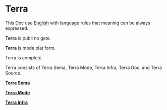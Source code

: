 # Terra





This Doc use [English](English/a.md) with language rules that meaning can be always expressed.





**Terra** is publi no gate.





**Terra** is mode plat form.


Terra is complete.


Terra consists of Terra Sema, Terra Mode, Terra Infra, Terra Doc, and Terra Source.



[**Terra Sema**](TerraSema/a.md)



[**Terra Mode**](TerraMode/a.md)



[**Terra Infra**](TerraInfra/a.md)